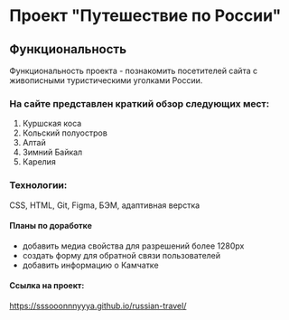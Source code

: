 # **Проект "Путешествие по России"**
## Функциональность

Функциональность проекта - познакомить посетителей сайта с живописными туристическими уголками России.

### На сайте представлен краткий обзор следующих мест:
1. Куршская коса
2. Кольский полуостров
3. Алтай
4. Зимний Байкал
5. Карелия

### Технологии:
CSS, HTML, Git, Figma, БЭМ, адаптивная верстка

#### Планы по доработке
* добавить медиа свойства для разрешений более 1280px
* создать форму для обратной связи пользователей
* добавить информацию о Камчатке

#### Ссылка на проект:
https://sssooonnnyyya.github.io/russian-travel/

